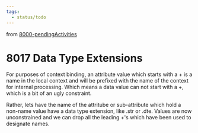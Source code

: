 ```yaml
---
tags:
  - status/todo
---
```

from [8000-pendingActivities](8000-pendingActivities.md)
# 8017 Data Type Extensions
For purposes of context binding, an attribute value which starts with a + is a name in the local context and will be prefixed with the name of the context for internal processing. Which means a data value can not start with a +, which is a bit of an ugly constraint.

Rather, lets have the name of the attritube or sub-attribute which hold a non-name value have a data type extension, like .str or .dte. Values are now unconstrained and we can drop all the leading +'s which have been used to designate names.